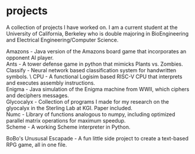 # projects
A collection of projects I have worked on.
I am a current student at the University of California, Berkeley who is double majoring in BioEngineering and Electrical Engineering/Computer Science.

Amazons - Java version of the Amazons board game that incorporates an opponent AI player. \
Ants - A tower defense game in python that mimicks Plants vs. Zombies. \
Classify - Neural network based classification system for handwritten symbols. \ 
CPU - A functional Logisim based RISC-V CPU that interprets and executes assembly instructions. \
Enigma - Java simulation of the Enigma machine from WWII, which ciphers and deciphers messages. \
Glycocalyx - Collection of programs I made for my research on the glyocalyx in the Sterling Lab at KGI. Paper included. \
Numc - Library of functions analogous to numpy, including optimized parallel matrix operations for maximum speedup. \
Scheme - A working Scheme interpreter in Python.

BoBo's Unususal Escapade - A fun little side project to create a text-based RPG game, all in one file. 
